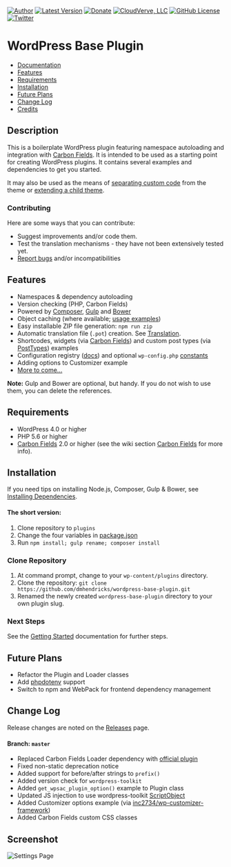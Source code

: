 [![Author](https://img.shields.io/badge/author-Daniel%20M.%20Hendricks-lightgrey.svg?colorB=9900cc )](https://www.danhendricks.com)
[![Latest Version](https://img.shields.io/github/release/dmhendricks/wordpress-base-plugin.svg)](https://github.com/dmhendricks/wordpress-base-plugin/releases)
[![Donate](https://img.shields.io/badge/Donate-PayPal-green.svg)](https://paypal.me/danielhendricks)
[![CloudVerve, LLC](https://img.shields.io/badge/style-CloudVerve-green.svg?style=flat&label=get%20hosted&colorB=AE2A21)](https://2lab.net)
[![GitHub License](https://img.shields.io/badge/license-GPLv2-yellow.svg)](https://raw.githubusercontent.com/dmhendricks/wordpress-base-plugin/master/LICENSE)
[![Twitter](https://img.shields.io/twitter/url/https/github.com/dmhendricks/wordpress-base-plugin.svg?style=social)](https://twitter.com/danielhendricks)

# WordPress Base Plugin

- [Documentation](https://github.com/dmhendricks/wordpress-base-plugin/wiki/)
- [Features](#features)
- [Requirements](#requirements)
- [Installation](#installation)
- [Future Plans](#future-plans)
- [Change Log](#change-log)
- [Credits](#credits)

## Description

This is a boilerplate WordPress plugin featuring namespace autoloading and integration with [Carbon Fields](https://github.com/htmlburger/carbon-fields). It is intended to be used as a starting point for creating WordPress plugins. It contains several examples and dependencies to get you started.

It may also be used as the means of [separating custom code](http://www.billerickson.net/core-functionality-plugin/) from the theme or [extending a child theme](https://www.wp-code.com/wordpress-snippets/wordpress-grandchildren-themes/).

### Contributing

Here are some ways that you can contribute:

* Suggest improvements and/or code them.
* Test the translation mechanisms - they have not been extensively tested yet.
* [Report bugs](https://github.com/dmhendricks/wordpress-base-plugin/issues) and/or incompatibilities

## Features

* Namespaces & dependency autoloading
* Version checking (PHP, Carbon Fields)
* Powered by [Composer](https://getcomposer.org/), [Gulp](https://gulpjs.com/) and [Bower](https://bower.io/)
* Object caching (where available; [usage examples](https://github.com/dmhendricks/wordpress-toolkit/wiki/ObjectCache))
* Easy installable ZIP file generation: `npm run zip`
* Automatic translation file (`.pot`) creation. See [Translation](https://github.com/dmhendricks/wordpress-base-plugin/wiki/Translation).
* Shortcodes, widgets (via [Carbon Fields](https://carbonfields.net)) and custom post types (via [PostTypes](https://github.com/jjgrainger/PostTypes/)) examples
* Configuration registry ([docs](https://github.com/dmhendricks/wordpress-toolkit/wiki/ConfigRegistry)) and optional `wp-config.php` [constants](https://github.com/dmhendricks/wordpress-base-plugin/wiki/Configuration-&-Constants)
* Adding options to Customizer example
* [More to come...](#future-plans)

**Note:** Gulp and Bower are optional, but handy. If you do not wish to use them, you can delete the references.


## Requirements

* WordPress 4.0 or higher
* PHP 5.6 or higher
* [Carbon Fields](https://github.com/htmlburger/carbon-fields) 2.0 or higher (see the wiki section [Carbon Fields](https://github.com/dmhendricks/wordpress-base-plugin/wiki#carbon-fields) for more info).

## Installation

If you need tips on installing Node.js, Composer, Gulp & Bower, see [Installing Dependencies](https://github.com/dmhendricks/wordpress-base-plugin/wiki/Installing-Dependencies).

#### The short version:

1. Clone repository to `plugins`
1. Change the four variables in [package.json](https://github.com/dmhendricks/wordpress-base-plugin/wiki#setting-initial-variables)
1. Run `npm install; gulp rename; composer install`

### Clone Repository

1. At command prompt, change to your `wp-content/plugins` directory.
1. Clone the repository: `git clone https://github.com/dmhendricks/wordpress-base-plugin.git`
1. Renamed the newly created `wordpress-base-plugin` directory to your own plugin slug.

### Next Steps

See the [Getting Started](https://github.com/dmhendricks/wordpress-base-plugin/wiki#getting-started) documentation for further steps.

## Future Plans

* Refactor the Plugin and Loader classes
* Add [phpdotenv](https://github.com/etelford/phpdotenv) support
* Switch to npm and WebPack for frontend dependency management

## Change Log

Release changes are noted on the [Releases](https://github.com/dmhendricks/wordpress-base-plugin/releases) page.

#### Branch: `master`

* Replaced Carbon Fields Loader dependency with [official plugin](https://carbonfields.net/release-archive/)
* Fixed non-static deprecation notice
* Added support for before/after strings to `prefix()`
* Added version check for `wordpress-toolkit`
* Added `get_wpsac_plugin_option()` example to Plugin class
* Updated JS injection to use wordpress-toolkit [ScriptObject](https://github.com/dmhendricks/wordpress-toolkit/wiki/ScriptObject)
* Added Customizer options example (via [inc2734/wp-customizer-framework](https://github.com/inc2734/wp-customizer-framework))
* Added Carbon Fields custom CSS classes

## Screenshot

![Settings Page](https://raw.githubusercontent.com/dmhendricks/wordpress-base-plugin/master/assets/screenshot-1.png "Settings Page")
